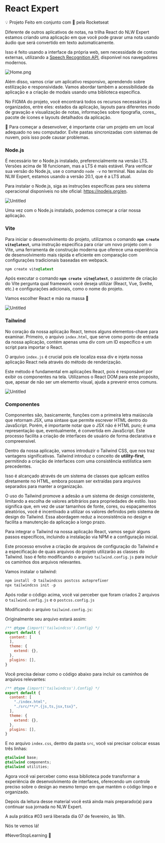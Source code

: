 # React  Expert

<aside>
💡 Projeto Feito em conjunto com 💜 pela Rocketseat

</aside>

Diferente de outros aplicativos de notas, na trilha React do NLW Expert estamos criando uma aplicação em que você pode gravar uma nota usando áudio que será convertido em texto automaticamente. 

Isso é feito usando a interface da própria web, sem necessidade de contas externas, utilizando a [Speech Recognition API](https://developer.mozilla.org/en-US/docs/Web/API/SpeechRecognition), disponível nos navegadores modernos.

![Home.png](https://prod-files-secure.s3.us-west-2.amazonaws.com/08f749ff-d06d-49a8-a488-9846e081b224/b41f2ad6-01c2-4dae-b6cd-92b6f1db1b25/Home.png)

Além disso, vamos criar um aplicativo responsivo, aprendendo sobre estilização e responsividade. Vamos abordar também a acessibilidade da aplicação e a criação de modais usando uma biblioteca específica.

No FIGMA do projeto, você encontrará todos os recursos necessários já organizados, entre eles: estados da aplicação, layouts para diferentes modo de gravação e visualização de notas, informações sobre tipografia, cores,, pacote de ícones e layouts detalhados da aplicação.

<aside>
📌 Para começar a desenvolver, é importante criar um projeto em um local adequado no seu computador. Evite pastas sincronizadas com sistemas de nuvem, pois isso pode causar problemas.

</aside>

### Node.js

É necessário ter o Node.js instalado, preferencialmente na versão LTS. Versões acima de 18 funcionam, mas a LTS é mais estável. Para verificar sua versão do Node.js, use o comando `node -v` no terminal. Nas aulas do NLW Expert, estamos usando a versão 20.1, que é a LTS atual.

Para instalar o Node.js, siga as instruções específicas para seu sistema operacional disponíveis no site oficial: https://nodejs.org/en.

![Untitled](https://prod-files-secure.s3.us-west-2.amazonaws.com/08f749ff-d06d-49a8-a488-9846e081b224/483d134c-9e5a-46dc-b557-4f65477a622c/Untitled.png)

Uma vez com o Node.js instalado, podemos começar a criar nossa aplicação.

### Vite

Para iniciar o desenvolvimento do projeto, utilizamos o comando **`npm create vite@latest`**, uma instrução específica para criar um novo projeto com o Vite, uma ferramenta de construção moderna que oferece uma experiência de desenvolvimento mais rápida e eficiente em comparação com configurações tradicionais baseadas em webpack. 

```css
npm create vite@latest
```

Após executar o comando **`npm create vite@latest`**, o assistente de criação do Vite pergunta qual framework você deseja utilizar (React, Vue, Svelte, etc.) e configurações adicionais, como o nome do projeto. 

Vamos escolher React e mão na massa 🚀

![Untitled](https://prod-files-secure.s3.us-west-2.amazonaws.com/08f749ff-d06d-49a8-a488-9846e081b224/f5144ceb-effb-4dfe-9ca2-05f81dfc40f8/Untitled.png)

### Tailwind

No coração da nossa aplicação React, temos alguns elementos-chave para examinar. Primeiro, o arquivo `index.html`, que serve como ponto de entrada da nossa aplicação, contém apenas uma div com um ID específico e um script para importar o React.

O arquivo `index.js` é crucial pois ele localiza essa div e injeta nossa aplicação React nela através do método de renderização. 

Este método é fundamental em aplicações React, pois é responsável por exibir os componentes na tela. Utilizamos o React DOM para este propósito, que, apesar de não ser um elemento visual, ajuda a prevenir erros comuns.

![Untitled](https://prod-files-secure.s3.us-west-2.amazonaws.com/08f749ff-d06d-49a8-a488-9846e081b224/e933625c-c38a-4dff-8172-bb40e1b917bf/Untitled.png)

### Componentes

Componentes são, basicamente, funções com a primeira letra maiúscula que retornam JSX, uma sintaxe que permite escrever HTML dentro do JavaScript. Porém, é importante notar que o JSX não é HTML puro; é uma representação que, eventualmente, é convertida em JavaScript. Este processo facilita a criação de interfaces de usuário de forma declarativa e compreensível.

Dentro da nossa aplicação, vamos introduzir o Tailwind CSS, que nos traz vantagens significativas. Tailwind introduz o conceito de **utility-first**, permitindo a criação de interfaces com uma consistência estilística sem precedentes. 

Isso é alcançado através de um sistema de classes que aplicam estilos diretamente no HTML, embora possam ser extraídas para arquivos separados para manter a organização.

O uso do Tailwind promove a adesão a um sistema de design consistente, limitando a escolha de valores arbitrários para propriedades de estilo. Isso significa que, em vez de usar tamanhos de fonte, cores, ou espaçamentos aleatórios, você é incentivado a utilizar os valores definidos pelo sistema de design do Tailwind. Essa abordagem reduz a inconsistência no design e facilita a manutenção da aplicação a longo prazo.

Para integrar o Tailwind na nossa aplicação React, vamos seguir alguns passos específicos, incluindo a instalação via NPM e a configuração inicial. 

Este processo envolve a criação de arquivos de configuração do Tailwind e a especificação de quais arquivos do projeto utilizarão as classes do Tailwind. Isso é feito modificando o arquivo `tailwind.config.js` para incluir os caminhos dos arquivos relevantes.

Vamos instalar o tailwind:

```jsx
npm install -D tailwindcss postcss autoprefixer
npx tailwindcss init -p
```

Após rodar o código acima, você vai perceber que foram criados 2 arquivos o `tailwind.config.js` e o `postcss.config.js`

Modificando o arquivo `tailwind.config.js`:

Originalmente seu arquivo estará assim: 

```jsx
/** @type {import('tailwindcss').Config} */
export default {
  content: [
  ],
  theme: {
    extend: {},
  },
  plugins: [],
}
```

Você precisa deixar como o código abaixo para incluir os caminhos de arquivos relevantes:

```jsx
/** @type {import('tailwindcss').Config} */
export default {
  content: [
    "./index.html",
    "./src/**/*.{js,ts,jsx,tsx}",
  ],
  theme: {
    extend: {},
  },
  plugins: [],
}
```

E no arquivo `index.css`, dentro da pasta `src`, você vai precisar colocar essas três linhas:

```css
@tailwind base;
@tailwind components;
@tailwind utilities;
```

Agora você vai perceber como essa biblioteca pode transformar a experiência de desenvolvimento de interfaces, oferecendo um controle preciso sobre o design ao mesmo tempo em que mantém o código limpo e organizado. 

Depois da leitura desse material você está ainda mais preparado(a) para continuar sua jornada no NLW Expert.

A aula prática #03 será liberada dia 07 de fevereiro, às 18h. 

Nós te vemos lá! 

#NeverStopLearning 🚀